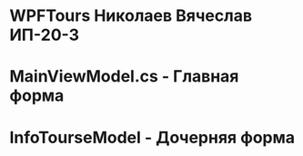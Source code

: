 # WPFTours Николаев Вячеслав ИП-20-3
# MainViewModel.cs - Главная форма
# InfoTourseModel - Дочерняя форма

